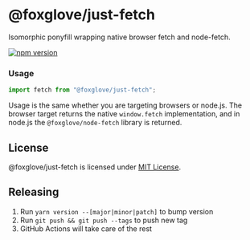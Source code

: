 # @foxglove/just-fetch

Isomorphic ponyfill wrapping native browser fetch and node-fetch.

[![npm version](https://img.shields.io/npm/v/@foxglove/just-fetch.svg?style=flat)](https://www.npmjs.com/package/@foxglove/just-fetch)

### Usage

```ts
import fetch from "@foxglove/just-fetch";
```

Usage is the same whether you are targeting browsers or node.js. The browser
target returns the native `window.fetch` implementation, and in node.js the
`@foxglove/node-fetch` library is returned.

## License

@foxglove/just-fetch is licensed under [MIT License](https://opensource.org/licenses/MIT).

## Releasing

1. Run `yarn version --[major|minor|patch]` to bump version
2. Run `git push && git push --tags` to push new tag
3. GitHub Actions will take care of the rest
